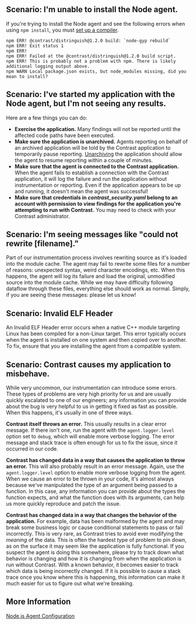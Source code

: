 <!--
title: "Node.js Agent Troubleshooting"
description: "General troubleshooting guide for the Node agent"
tags: "node troubleshooting agent general debug"
-->

## Scenario: I'm unable to install the Node agent.

If you're trying to install the Node agent and see the following errors when using `npm install`, you must [set up a compiler](add-hyperlink).

```
npm ERR! @contrast/distringuish@1.2.0 build: `node-gyp rebuild`
npm ERR! Exit status 1
npm ERR!
npm ERR! Failed at the @contrast/distringuish@1.2.0 build script.
npm ERR! This is probably not a problem with npm. There is likely additional logging output above.
npm WARN Local package.json exists, but node_modules missing, did you mean to install?
```

## Scenario: I've started my application with the Node agent, but I'm not seeing any results.

Here are a few things you can do:
* **Exercise the application.** Many findings will not be reported until the affected code paths have been executed.
* **Make sure the application is unarchived.** Agents reporting on behalf of an archived application will be told by the Contrast application to temporarily pause reporting. [Unarchiving](user-appsmanage.html#overview) the application should allow the agent to resume reporting within a couple of minutes.
* **Make sure that the agent is connected to the Contrast application.** When the agent fails to establish a connection with the Contrast application, it will log the failure and run the application without instrumentation or reporting. Even if the application appears to be up and running, it doesn't mean the agent was successful!
* **Make sure that credentials in *contrast_security.yaml* belong to an account with permission to view findings for the application you're attempting to run with Contrast.** You may need to check with your Contrast administrator.

## Scenario: I'm seeing messages like "could not rewrite [filename]."

Part of our instrumentation process involves rewriting source as it's loaded into the module cache. The agent may fail to rewrite some files for a number of reasons: unexpected syntax, weird character encodings, etc. When this happens, the agent will log its failure and load the original, unmodified source into the module cache. While we may have difficulty following dataflow through these files, everything else should work as normal. Simply, if you are seeing these messages: please let us know!

## Scenario: Invalid ELF Header

An Invalid ELF Header error occurs when a native C++ module targeting Linux has been compiled for a non-Linux target. This error typically occurs when the agent is installed on one system and then copied over to another. To fix, ensure that you are installing the agent from a compatible system.

## Scenario: Contrast causes my application to misbehave.

While very uncommon, our instrumentation can introduce some errors. These types of problems are very high priority for us and are usually quickly escalated to one of our engineers; any information you can provide about the bug is very helpful to us in getting it fixed as fast as possible. When this happens, it's usually in one of three ways.

**Contrast itself throws an error.** This usually results in a clear error message. If there isn't one, run the agent with the `agent.logger.level` option set to `debug`, which will enable more verbose logging. The error message and stack trace is often enough for us to fix the issue, since it occurred in our code.

**Contrast has changed data in a way that causes the application to throw an error.** This will also probably result in an error message. Again, use the `agent.logger.level` option to enable more verbose logging from the agent. When we cause an error to be thrown in your code, it's almost always because we've manipulated the type of an argument being passed to a function. In this case, any information you can provide about the types the function expects, and what the function does with its arguments, can help us more quickly reproduce and patch the issue.

**Contrast has changed data in a way that changes the behavior of the application.** For example, data has been malformed by the agent and may break some business logic or cause conditional statements to pass or fail incorrectly. This is very rare, as Contrast tries to avoid ever modifying the *meaning* of the data. This is often the hardest type of problem to pin down, as on the surface it may seem like the application is fully functional. If you suspect the agent is doing this somewhere, please try to track down what behavior is changing and how it is changing from when the application is run without Contrast. With a known behavior, it becomes easier to track which data is being incorrectly changed. If it is possible to cause a stack trace once you know where this is happening, this information can make it much easier for us to figure out what we're breaking.

## More Information

[Node.js Agent Configuration](installation-node.html#node-config)
